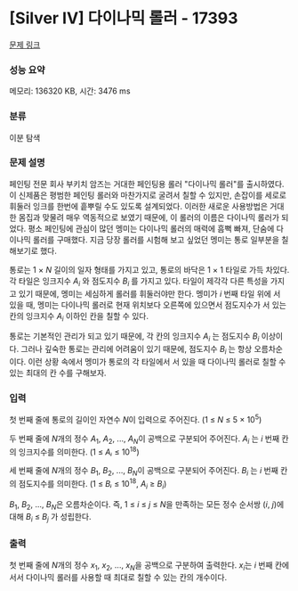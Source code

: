 # [Silver IV] 다이나믹 롤러 - 17393 

[문제 링크](https://www.acmicpc.net/problem/17393) 

### 성능 요약

메모리: 136320 KB, 시간: 3476 ms

### 분류

이분 탐색

### 문제 설명

<p>페인팅 전문 회사 부키치 암즈는 거대한 페인팅용 롤러 "다이나믹 롤러"를 출시하였다. 이 신제품은 평범한 페인팅 롤러와 마찬가지로 굴려서 칠할 수 있지만, 손잡이를 세로로 휘둘러 잉크를 한번에 흩뿌릴 수도 있도록 설계되었다. 이러한 새로운 사용방법은 거대한 몸집과 맞물려 매우 역동적으로 보였기 때문에, 이 롤러의 이름은 다이나믹 롤러가 되었다. 평소 페인팅에 관심이 많던 멩미는 다이나믹 롤러의 매력에 흠뻑 빠져, 단숨에 다이나믹 롤러를 구매했다. 지금 당장 롤러를 시험해 보고 싶었던 멩미는 통로 일부분을 칠해보기로 했다.</p>

<p>통로는 1 × <em>N</em> 길이의 일자 형태를 가지고 있고, 통로의 바닥은 1 × 1 타일로 가득 차있다. 각 타일은 잉크지수 <em>A<sub>i</sub></em> 와 점도지수 <em>B<sub>i </sub></em>를 가지고 있다. 타일이 제각각 다른 특성을 가지고 있기 때문에, 멩미는 세심하게 롤러를 휘둘러야만 한다. 멩미가 <em>i</em> 번째 타일 위에 서 있을 때, 멩미는 다이나믹 롤러로 현재 위치보다 오른쪽에 있으면서 점도지수가 서 있는 칸의 잉크지수 <em>A<sub>i</sub></em> 이하인 칸을 칠할 수 있다.</p>

<p>통로는 기본적인 관리가 되고 있기 때문에, 각 칸의 잉크지수 <em>A<sub>i</sub></em> 는 점도지수 <em>B<sub>i</sub></em> 이상이다. 그러나 깊숙한 통로는 관리에 어려움이 있기 때문에, 점도지수 <em>B<sub>i </sub></em>는 항상 오름차순이다. 이런 상황 속에서 멩미가 통로의 각 타일에서 서 있을 때 다이나믹 롤러로 칠할 수 있는 최대의 칸 수를 구해보자.</p>

### 입력 

 <p>첫 번째 줄에 통로의 길이인 자연수 <em>N</em>이 입력으로 주어진다. (1 ≤ <em>N</em> ≤ 5 × 10<sup>5</sup>)</p>

<p>두 번째 줄에 <em>N</em>개의 정수 <em>A</em><sub>1</sub>, <em>A</em><sub>2</sub>, ..., <em>A<sub>N</sub></em>이 공백으로 구분되어 주어진다. <em>A<sub>i</sub></em> 는 <em>i</em> 번째 칸의 잉크지수를 의미한다. (1 ≤ <em>Aᵢ</em> ≤ 10<sup>18</sup>)</p>

<p>세 번째 줄에 <em>N</em>개의 정수 <em>B</em><sub>1</sub>, <em>B</em><sub>2</sub>, ..., <em>B<sub>N</sub></em>이 공백으로 구분되어 주어진다. <em>B<sub>i</sub></em> 는 <em>i</em> 번째 칸의 점도지수를 의미한다. (1 ≤ <em>Bᵢ</em> ≤ 10<sup>18</sup>, <em>A<sub>i</sub></em> ≥ <em>B<sub>i</sub></em>)</p>

<p><em>B</em><sub>1</sub>, <em>B</em><sub>2</sub>, ..., <em>B<sub>N</sub></em>은 오름차순이다. 즉, 1 ≤ <em>i</em> ≤ <em>j</em> ≤ <em>N</em>을 만족하는 모든 정수 순서쌍 (<em>i</em>, <em>j</em>)에 대해 <em>B<sub>i</sub></em> ≤ <em>B<sub>j</sub></em> 가 성립한다.</p>

### 출력 

 <p>첫 번째 줄에 <em>N</em>개의 정수 <em>x</em><sub>1</sub>, <em>x</em><sub>2</sub>, ..., <em>x<sub>N</sub></em>을 공백으로 구분하여 출력한다. <em>x<sub>i</sub></em>는 <em>i</em> 번째 칸에 서서 다이나믹 롤러를 사용할 때 최대로 칠할 수 있는 칸의 개수이다.</p>

